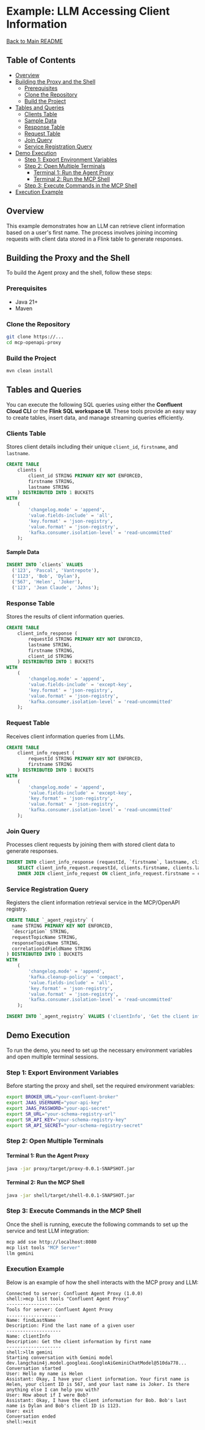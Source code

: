 # Example: LLM Accessing Client Information

[Back to Main README](../README.md)

## Table of Contents

- [Overview](#overview)
- [Building the Proxy and the Shell](#building-the-proxy-and-the-shell)
    - [Prerequisites](#prerequisites)
    - [Clone the Repository](#clone-the-repository)
    - [Build the Project](#build-the-project)
- [Tables and Queries](#tables-and-queries)
    - [Clients Table](#clients-table)
    - [Sample Data](#sample-data)
    - [Response Table](#subscriptionResponse-table)
    - [Request Table](#subscriptionRequest-table)
    - [Join Query](#join-query)
    - [Service Registration Query](#service-registration-query)
- [Demo Execution](#demo-execution)
    - [Step 1: Export Environment Variables](#step-1-export-environment-variables)
    - [Step 2: Open Multiple Terminals](#step-2-open-multiple-terminals)
        - [Terminal 1: Run the Agent Proxy](#terminal-1-run-the-mcpopenapi-proxy)
        - [Terminal 2: Run the MCP Shell](#terminal-2-run-the-mcp-shell)
    - [Step 3: Execute Commands in the MCP Shell](#step-3-execute-commands-in-the-mcp-shell)
- [Execution Example](#execution-example)

## Overview

This example demonstrates how an LLM can retrieve client information based on a user's first name. The process involves
joining incoming requests with client data stored in a Flink table to generate responses.

## Building the Proxy and the Shell

To build the Agent proxy and the shell, follow these steps:

### Prerequisites

- Java 21+
- Maven

### Clone the Repository

```sh
git clone https://...
cd mcp-openapi-proxy
```

### Build the Project

```sh
mvn clean install
```

## Tables and Queries

You can execute the following SQL queries using either the **Confluent Cloud CLI** or the **Flink SQL workspace UI**.
These tools provide an easy way to create tables, insert data, and manage streaming queries efficiently.

### Clients Table

Stores client details including their unique `client_id`, `firstname`, and `lastname`.

```sql
CREATE TABLE
    clients (
        client_id STRING PRIMARY KEY NOT ENFORCED,
        firstname STRING,
        lastname STRING
    ) DISTRIBUTED INTO 1 BUCKETS
WITH
    (
        'changelog.mode' = 'append',
        'value.fields-include' = 'all',
        'key.format' = 'json-registry',
        'value.format' = 'json-registry',
        'kafka.consumer.isolation-level' = 'read-uncommitted'
    );
```

#### Sample Data

```sql
INSERT INTO `clients` VALUES 
  ('123', 'Pascal', 'Vantrepote'),
  ('1123', 'Bob', 'Dylan'),
  ('567', 'Helen', 'Joker'),
  ('123', 'Jean Claude', 'Johns');
```

### Response Table

Stores the results of client information queries.

```sql
CREATE TABLE
    client_info_response (
        requestId STRING PRIMARY KEY NOT ENFORCED,
        lastname STRING,
        firstname STRING,
        client_id STRING
    ) DISTRIBUTED INTO 1 BUCKETS
WITH
    (
        'changelog.mode' = 'append',
        'value.fields-include' = 'except-key',
        'key.format' = 'json-registry',
        'value.format' = 'json-registry',
        'kafka.consumer.isolation-level' = 'read-uncommitted'
    );
```

### Request Table

Receives client information queries from LLMs.

```sql
CREATE TABLE
    client_info_request (
        requestId STRING PRIMARY KEY NOT ENFORCED,
        firstname STRING
    ) DISTRIBUTED INTO 1 BUCKETS
WITH
    (
        'changelog.mode' = 'append',
        'value.fields-include' = 'except-key',
        'key.format' = 'json-registry',
        'value.format' = 'json-registry',
        'kafka.consumer.isolation-level' = 'read-uncommitted'
    );
```

### Join Query

Processes client requests by joining them with stored client data to generate responses.

```sql
INSERT INTO client_info_response (requestId, `firstname`, lastname, client_id)
    SELECT client_info_request.requestId, clients.firstname, clients.lastname, clients.client_id FROM clients
    INNER JOIN client_info_request ON client_info_request.firstname = clients.firstname;
``` 

### Service Registration Query

Registers the client information retrieval service in the MCP/OpenAPI registry.

```sql
CREATE TABLE `_agent_registry` (
  name STRING PRIMARY KEY NOT ENFORCED,
  `description` STRING,
  requestTopicName STRING,
  responseTopicName STRING,
  correlationIdFieldName STRING
) DISTRIBUTED INTO 1 BUCKETS
WITH
    (
        'changelog.mode' = 'append',
        'kafka.cleanup-policy' = 'compact',
        'value.fields-include' = 'all',
        'key.format' = 'json-registry',
        'value.format' = 'json-registry',
        'kafka.consumer.isolation-level' = 'read-uncommitted'
    );
```

```sql
INSERT INTO `_agent_registry` VALUES ('clientInfo', 'Get the client information by first name', 'client_info_request', 'client_info_response', 'requestId');
```

## Demo Execution

To run the demo, you need to set up the necessary environment variables and open multiple terminal sessions.

### Step 1: Export Environment Variables

Before starting the proxy and shell, set the required environment variables:

```sh
export BROKER_URL="your-confluent-broker"
export JAAS_USERNAME="your-api-key"
export JAAS_PASSWORD="your-api-secret"
export SR_URL="your-schema-registry-url"
export SR_API_KEY="your-schema-registry-key"
export SR_API_SECRET="your-schema-registry-secret"
```

### Step 2: Open Multiple Terminals

#### Terminal 1: Run the Agent Proxy

```sh
java -jar proxy/target/proxy-0.0.1-SNAPSHOT.jar
```

#### Terminal 2: Run the MCP Shell

```sh
java -jar shell/target/shell-0.0.1-SNAPSHOT.jar
```

### Step 3: Execute Commands in the MCP Shell

Once the shell is running, execute the following commands to set up the service and test LLM integration:

```sh
mcp add sse http://localhost:8080
mcp list tools "MCP Server"
llm gemini
```

### Execution Example

Below is an example of how the shell interacts with the MCP proxy and LLM:

```
Connected to server: Confluent Agent Proxy (1.0.0)
shell:>mcp list tools "Confluent Agent Proxy"
--------------------
Tools for server: Confluent Agent Proxy
....................
Name: findLastName
Description: Find the last name of a given user
--------------------
Name: clientInfo
Description: Get the client information by first name
--------------------
shell:>llm gemini
Starting conversation with Gemini model dev.langchain4j.model.googleai.GoogleAiGeminiChatModel@510da778...
Conversation started
User: Hello my name is Helen
Assistant: Okay, I have your client information. Your first name is Helen, your client ID is 567, and your last name is Joker. Is there anything else I can help you with?
User: How about if I were Bob?
Assistant: Okay, I have the client information for Bob. Bob's last name is Dylan and Bob's client ID is 1123.
User: exit
Conversation ended
shell:>exit
```
